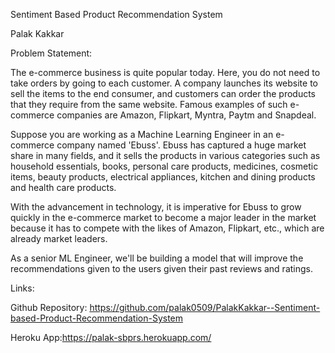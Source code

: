 Sentiment Based Product Recommendation System

Palak Kakkar

Problem Statement: 

The e-commerce business is quite popular today. Here, you do not need to take orders by going to each customer. A company launches its website to sell the items to the end consumer, and customers can order the products that they require from the same website. Famous examples of such e-commerce companies are Amazon, Flipkart, Myntra, Paytm and Snapdeal.

Suppose you are working as a Machine Learning Engineer in an e-commerce company named 'Ebuss'. Ebuss has captured a huge market share in many fields, and it sells the products in various categories such as household essentials, books, personal care products, medicines, cosmetic items, beauty products, electrical appliances, kitchen and dining products and health care products.

With the advancement in technology, it is imperative for Ebuss to grow quickly in the e-commerce market to become a major leader in the market because it has to compete with the likes of Amazon, Flipkart, etc., which are already market leaders.

As a senior ML Engineer, we'll be building a model that will improve the recommendations given to the users given their past reviews and ratings.

Links:

Github Repository: https://github.com/palak0509/PalakKakkar--Sentiment-based-Product-Recommendation-System

Heroku App:https://palak-sbprs.herokuapp.com/
